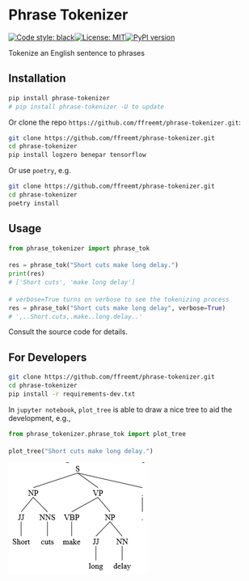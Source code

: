 # Phrase Tokenizer
[![Code style: black](https://img.shields.io/badge/code%20style-black-000000.svg)](https://github.com/psf/black)[![License: MIT](https://img.shields.io/badge/License-MIT-yellow.svg)](https://opensource.org/licenses/MIT)[![PyPI version](https://badge.fury.io/py/phrase-tokenizer.svg)](https://badge.fury.io/py/phrase-tokenizer)

Tokenize an English sentence to phrases

## Installation

```bash
pip install phrase-tokenizer
# pip install phrase-tokenizer -U to update
```

Or clone the repo `https://github.com/ffreemt/phrase-tokenizer.git`:

```bash
git clone https://github.com/ffreemt/phrase-tokenizer.git
cd phrase-tokenizer
pip install logzero benepar tensorflow
```
Or use `poetry`, e.g.
```bash
git clone https://github.com/ffreemt/phrase-tokenizer.git
cd phrase-tokenizer
poetry install
```

## Usage

```python
from phrase_tokenizer import phrase_tok

res = phrase_tok("Short cuts make long delay.")
print(res)
# ['Short cuts', 'make long delay']

# verbose=True turns on verbose to see the tokenizing process
res = phrase_tok("Short cuts make long delay", verbose=True)
# ',..Short.cuts,.make..long.delay..'
```

Consult the source code for details.

## For Developers

```bash
git clone https://github.com/ffreemt/phrase-tokenizer.git
cd phrase-tokenizer
pip install -r requirements-dev.txt
```

In `jupyter notebook`, ``plot_tree`` is able to draw a nice tree to aid the development, e.g.,

```python
from phrase_tokenizer.phrase_tok import plot_tree

plot_tree("Short cuts make long delay.")
```

![img](https://github.com/ffreemt/phrase-tokenizer/blob/master/img/short_cuts.png?raw=true)


